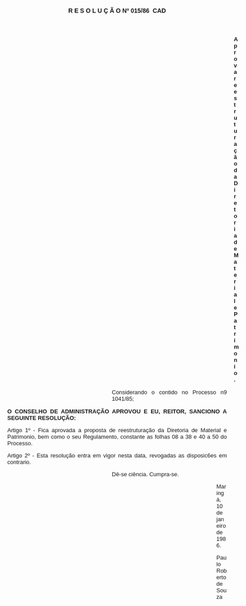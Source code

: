 <BODY>

<B><FONT FACE="Arial"><P ALIGN="CENTER">R E S O L U &Ccedil; &Atilde; O  Nº 015/86  CAD</P>
</B></FONT><FONT SIZE=2>
<P>&nbsp;</P><DIR>
<DIR>
<DIR>
<DIR>
<DIR>
<DIR>
<DIR>
<DIR>
<DIR>
<DIR>
<DIR>
<DIR>
<DIR>

</FONT><B><FONT FACE="Arial"><P ALIGN="JUSTIFY">Aprova reestrutura&ccedil;&atilde;o da Diretoria de Material e Patrimonio.</P></DIR>
</DIR>
</DIR>
</DIR>
</DIR>
</DIR>
</DIR>

</B><P ALIGN="JUSTIFY">Considerando o contido no Processo n9 1041/85;</P>
<P ALIGN="JUSTIFY"></P></DIR>
</DIR>
</DIR>
</DIR>
</DIR>
</DIR>

<B><P ALIGN="JUSTIFY">O CONSELHO DE ADMINISTRA&Ccedil;&Atilde;O APROVOU E EU, REITOR, SANCIONO A SEGUINTE RESOLU&Ccedil;&Atilde;O:</P>
</B><P ALIGN="JUSTIFY"></P>
<P ALIGN="JUSTIFY">Artigo 1º - Fica aprovada a proposta de reestrutura&ccedil;&atilde;o da Diretoria de Material e Patrimonio, bem como o seu Regulamento, constante as folhas 08 a 38 e 40 a 50 do Processo.</P>
<P ALIGN="JUSTIFY">Artigo 2º - Esta resolu&ccedil;&atilde;o entra em vigor nesta data, revogadas as disposic6es em contrario.</P><DIR>
<DIR>
<DIR>
<DIR>
<DIR>
<DIR>

<P ALIGN="JUSTIFY">D&ecirc;-se ci&ecirc;ncia. Cumpra-se.</P>
<P ALIGN="JUSTIFY"></P><DIR>
<DIR>
<DIR>
<DIR>
<DIR>
<DIR>

<P ALIGN="JUSTIFY">Maring&aacute;, 10 de janeiro de 1986.</P>
<P ALIGN="JUSTIFY"></P>
<P ALIGN="JUSTIFY">Paulo Roberto de Souza</P>
<P ALIGN="JUSTIFY"></P></DIR>
</DIR>
</DIR>
</DIR>
</DIR>
</DIR>
</DIR>
</DIR>
</DIR>
</DIR>
</DIR>
</DIR>
</FONT></BODY>
